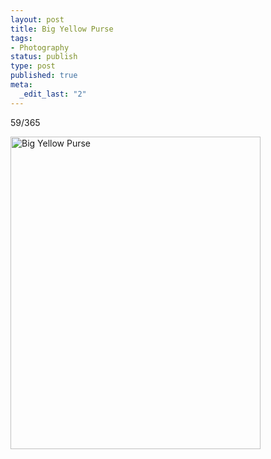 ```yaml
--- 
layout: post
title: Big Yellow Purse
tags: 
- Photography
status: publish
type: post
published: true
meta: 
  _edit_last: "2"
---
```

59/365

<a href="http://www.flickr.com/photos/aaronbrethorst/3321579827/" title="Big Yellow Purse by aaronbrethorst, on Flickr"><img src="http://farm4.static.flickr.com/3549/3321579827_a349a2081f.jpg" width="400" height="500" alt="Big Yellow Purse" /></a>

